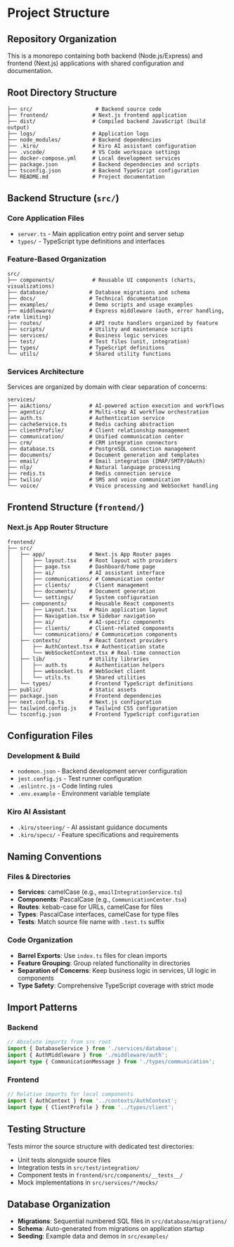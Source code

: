 # Project Structure

## Repository Organization

This is a monorepo containing both backend (Node.js/Express) and frontend (Next.js) applications with shared configuration and documentation.

## Root Directory Structure

```
├── src/                    # Backend source code
├── frontend/              # Next.js frontend application
├── dist/                  # Compiled backend JavaScript (build output)
├── logs/                  # Application logs
├── node_modules/          # Backend dependencies
├── .kiro/                 # Kiro AI assistant configuration
├── .vscode/               # VS Code workspace settings
├── docker-compose.yml     # Local development services
├── package.json           # Backend dependencies and scripts
├── tsconfig.json          # Backend TypeScript configuration
└── README.md              # Project documentation
```

## Backend Structure (`src/`)

### Core Application Files
- `server.ts` - Main application entry point and server setup
- `types/` - TypeScript type definitions and interfaces

### Feature-Based Organization
```
src/
├── components/            # Reusable UI components (charts, visualizations)
├── database/             # Database migrations and schema
├── docs/                 # Technical documentation
├── examples/             # Demo scripts and usage examples
├── middleware/           # Express middleware (auth, error handling, rate limiting)
├── routes/               # API route handlers organized by feature
├── scripts/              # Utility and maintenance scripts
├── services/             # Business logic services
├── test/                 # Test files (unit, integration)
├── types/                # TypeScript definitions
└── utils/                # Shared utility functions
```

### Services Architecture
Services are organized by domain with clear separation of concerns:

```
services/
├── aiActions/            # AI-powered action execution and workflows
├── agentic/              # Multi-step AI workflow orchestration
├── auth.ts               # Authentication service
├── cacheService.ts       # Redis caching abstraction
├── clientProfile/        # Client relationship management
├── communication/        # Unified communication center
├── crm/                  # CRM integration connectors
├── database.ts           # PostgreSQL connection management
├── documents/            # Document generation and templates
├── email/                # Email integration (IMAP/SMTP/OAuth)
├── nlp/                  # Natural language processing
├── redis.ts              # Redis connection service
├── twilio/               # SMS and voice communication
└── voice/                # Voice processing and WebSocket handling
```

## Frontend Structure (`frontend/`)

### Next.js App Router Structure
```
frontend/
├── src/
│   ├── app/              # Next.js App Router pages
│   │   ├── layout.tsx    # Root layout with providers
│   │   ├── page.tsx      # Dashboard/home page
│   │   ├── ai/           # AI assistant interface
│   │   ├── communications/ # Communication center
│   │   ├── clients/      # Client management
│   │   ├── documents/    # Document generation
│   │   └── settings/     # System configuration
│   ├── components/       # Reusable React components
│   │   ├── Layout.tsx    # Main application layout
│   │   ├── Navigation.tsx # Sidebar navigation
│   │   ├── ai/           # AI-specific components
│   │   ├── clients/      # Client-related components
│   │   └── communications/ # Communication components
│   ├── contexts/         # React Context providers
│   │   ├── AuthContext.tsx # Authentication state
│   │   └── WebSocketContext.tsx # Real-time connection
│   ├── lib/              # Utility libraries
│   │   ├── auth.ts       # Authentication helpers
│   │   ├── websocket.ts  # WebSocket client
│   │   └── utils.ts      # Shared utilities
│   └── types/            # Frontend TypeScript definitions
├── public/               # Static assets
├── package.json          # Frontend dependencies
├── next.config.ts        # Next.js configuration
├── tailwind.config.js    # Tailwind CSS configuration
└── tsconfig.json         # Frontend TypeScript configuration
```

## Configuration Files

### Development & Build
- `nodemon.json` - Backend development server configuration
- `jest.config.js` - Test runner configuration
- `.eslintrc.js` - Code linting rules
- `.env.example` - Environment variable template

### Kiro AI Assistant
- `.kiro/steering/` - AI assistant guidance documents
- `.kiro/specs/` - Feature specifications and requirements

## Naming Conventions

### Files & Directories
- **Services**: camelCase (e.g., `emailIntegrationService.ts`)
- **Components**: PascalCase (e.g., `CommunicationCenter.tsx`)
- **Routes**: kebab-case for URLs, camelCase for files
- **Types**: PascalCase interfaces, camelCase for type files
- **Tests**: Match source file name with `.test.ts` suffix

### Code Organization
- **Barrel Exports**: Use `index.ts` files for clean imports
- **Feature Grouping**: Group related functionality in directories
- **Separation of Concerns**: Keep business logic in services, UI logic in components
- **Type Safety**: Comprehensive TypeScript coverage with strict mode

## Import Patterns

### Backend
```typescript
// Absolute imports from src root
import { DatabaseService } from './services/database';
import { AuthMiddleware } from './middleware/auth';
import type { CommunicationMessage } from './types/communication';
```

### Frontend
```typescript
// Relative imports for local components
import { AuthContext } from '../contexts/AuthContext';
import type { ClientProfile } from '../types/client';
```

## Testing Structure

Tests mirror the source structure with dedicated test directories:
- Unit tests alongside source files
- Integration tests in `src/test/integration/`
- Component tests in `frontend/src/components/__tests__/`
- Mock implementations in `src/services/*/mocks/`

## Database Organization

- **Migrations**: Sequential numbered SQL files in `src/database/migrations/`
- **Schema**: Auto-generated from migrations on application startup
- **Seeding**: Example data and demos in `src/examples/`